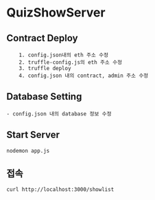# QuizShowServer

## Contract Deploy
~~~    
    1. config.json내의 eth 주소 수정
    2. truffle-config.js의 eth 주소 수정
    3. truffle deploy
    4. config.json 내의 contract, admin 주소 수정
~~~

## Database Setting
~~~
- config.json 내의 database 정보 수정
~~~

## Start Server
~~~
nodemon app.js
~~~

## 접속
~~~
curl http://localhost:3000/showlist
